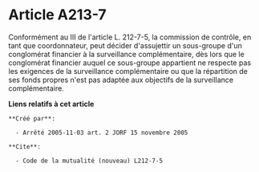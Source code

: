 # Article A213-7

Conformément au III de l'article L. 212-7-5, la commission de contrôle, en tant que coordonnateur, peut décider d'assujettir
un sous-groupe d'un conglomérat financier à la surveillance complémentaire, dès lors que le conglomérat financier auquel ce
sous-groupe appartient ne respecte pas les exigences de la surveillance complémentaire ou que la répartition de ses fonds
propres n'est pas adaptée aux objectifs de la surveillance complémentaire.

**Liens relatifs à cet article**

	**Créé par**:

	  - Arrêté 2005-11-03 art. 2 JORF 15 novembre 2005

	**Cite**:

	  - Code de la mutualité (nouveau) L212-7-5
